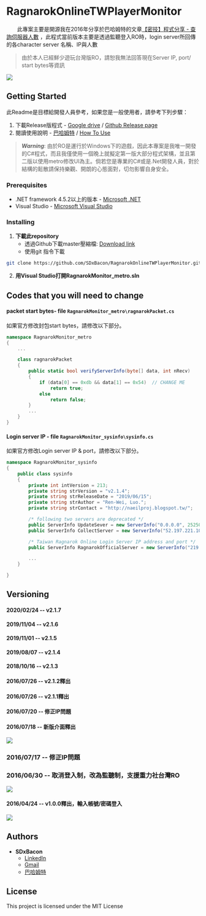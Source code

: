

# RagnarokOnlineTWPlayerMonitor

　　此專案主要是開源我在2016年分享於巴哈姆特的文章[【密技】程式分享 - 查詢伺服器人數](https://forum.gamer.com.tw/Co.php?bsn=04212&sn=2733244)
，此程式當前版本主要是透過監聽登入RO時，login server所回傳的各character server 名稱、IP與人數

> 由於本人已經鮮少遊玩台灣版RO，請恕我無法回答現在Server IP, port/ start bytes等資訊

![](https://imgur.com/sGb6qqS.png)
## Getting Started

此Readme是目標給開發人員參考，如果您是一般使用者，請參考下列步驟：
1. 下載Release版程式 - [Google drive](http://ref.gamer.com.tw/redir.php?url=https%3A%2F%2Fdrive.google.com%2Ffile%2Fd%2F0B-_O7A9rVgxsVjZIWm94aVZId3M%2Fview%3Fusp%3Dsharing) / [Github Release page](https://github.com/SDxBacon/RagnarokOnlineTWPlayerMonitor/releases/tag/2.1.4)
2. 閱讀使用說明 - [巴哈姆特](https://forum.gamer.com.tw/Co.php?bsn=04212&sn=2733244) / [How To Use](HowToUse.md)

> ***Warning***: 由於RO是運行於Windows下的遊戲，因此本專案是我唯一開發的C#程式，而且我僅使用一個晚上就擬定第一版大部分程式架構，並且第二版以使用metro修改UI為主。倘若您是專業的C#或是.Net開發人員，對於結構的鬆散請保持樂觀、開朗的心態面對，切勿影響自身安全。


### Prerequisites

- .NET framework 4.5.2以上的版本 - [Microsoft .NET](https://dotnet.microsoft.com/)
- Visual Studio - [Microsoft Visual Studio](https://visualstudio.microsoft.com/zh-hant/?rr=https%3A%2F%2Fwww.google.com%2F)


### Installing
1. **下載此repository**
    - 透過Github下載master壓縮檔: [Download link](https://github.com/SDxBacon/RagnarokOnlineTWPlayerMonitor/archive/master.zip)
    - 使用git 指令下載
```sh
git clone https://github.com/SDxBacon/RagnarokOnlineTWPlayerMonitor.git
```
2. **用Visual Studio打開RagnarokMonitor_metro.sln**

## Codes that you will need to change
#### packet start bytes- file `RagnarokMonitor_metro\ragnarokPacket.cs`
如果官方修改封包start bytes，請修改以下部分。
```c#
namespace RagnarokMonitor_metro
{
    ...

    class ragnarokPacket
    {
        public static bool verifyServerInfo(byte[] data, int nRecv)
        {
            if (data[0] == 0xdb && data[1] == 0x54)  // CHANGE ME
                return true;
            else
                return false;
        }
        ...
    }
}
```

#### Login server IP - file `RagnarokMonitor_sysinfo\sysinfo.cs`
如果官方修改Login server IP & port，請修改以下部分。
```c#
namespace RagnarokMonitor_sysinfo
{
    public class sysinfo
    {
        private int intVersion = 213;
        private string strVersion = "v2.1.4";
        private string strReleaseDate = "2019/06/15";
        private string strAuthor = "Ren-Wei, Luo.";
        private string strContact = "http://naeilproj.blogspot.tw/";

        /* following two servers are deprecated */
        public ServerInfo UpdateSever = new ServerInfo("0.0.0.0", 25250);
        public ServerInfo CollectServer = new ServerInfo("52.197.221.106", 25245);

        /* Taiwan Ragnarok Online Login Server IP address and port */
        public ServerInfo RagnarokOfficialServer = new ServerInfo("219.84.200.54", 6900); // CHANGE ME

        ...
    }

}
```

## Versioning
#### 2020/02/24 -- v2.1.7

#### 2019/11/04 -- v2.1.6

#### 2019/11/01 -- v2.1.5

#### 2019/08/07 -- v2.1.4

#### 2018/10/16 -- v2.1.3

#### 2016/07/26 -- v2.1.2釋出

#### 2016/07/26 -- v2.1.1釋出

#### 2016/07/20 -- 修正IP問題

#### 2016/07/18 -- 新版介面釋出
![](https://imgur.com/sGb6qqS.png)

### 2016/07/17 -- 修正IP問題

### 2016/06/30 -- 取消登入制，改為監聽制，支援重力社台灣RO
![](https://i.imgur.com/wcD4zxE.png)
#### 2016/04/24 -- v1.0.0釋出，輸入帳號/密碼登入
![](https://truth.bahamut.com.tw/s01/201604/4b93f7ba7ccc819d8a1dcc6441a1e0d2.PNG)

## Authors

* **SDxBacon** 
  - [LinkedIn](https://www.linkedin.com/in/renwei-luo-40207885/)
  - [Gmail](mailto:rock5566r@gmail.com)
  - [巴哈姆特](https://home.gamer.com.tw/homeindex.php?owner=nancy820704)


## License

This project is licensed under the MIT License
